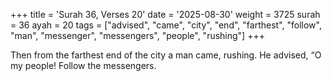+++
title = 'Surah 36, Verses 20'
date = '2025-08-30'
weight = 3725
surah = 36
ayah = 20
tags = ["advised", "came", "city", "end", "farthest", "follow", "man", "messenger", "messengers", "people", "rushing"]
+++

Then from the farthest end of the city a man came, rushing. He advised, “O my people! Follow the messengers.